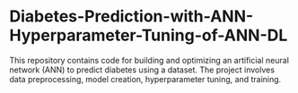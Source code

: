 # Diabetes-Prediction-with-ANN-Hyperparameter-Tuning-of-ANN-DL
This repository contains code for building and optimizing an artificial neural network (ANN) to predict diabetes using a dataset. The project involves data preprocessing, model creation, hyperparameter tuning, and training.
